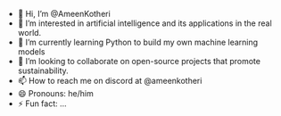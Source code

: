 - 👋 Hi, I’m @AmeenKotheri
- 👀 I’m interested in artificial intelligence and its applications in the real world.
- 🌱 I’m currently learning Python to build my own machine learning models
- 💞️ I’m looking to collaborate on open-source projects that promote sustainability.
- 📫 How to reach me on discord at @ameenkotheri
- 😄 Pronouns: he/him
- ⚡ Fun fact: ...

<!---
AmeenKotheri/AmeenKotheri is a ✨ special ✨ repository because its `README.md` (this file) appears on your GitHub profile.
You can click the Preview link to take a look at your changes.
--->
